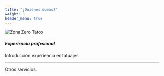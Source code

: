 ```yaml
---
title: "¿Quienes somos?"
weight: 3
header_menu: true
---
```


![Zona Zero Tatoo](images/happy-ethnic-woman-sitting-at-table-with-laptop-3769021.jpg)

##### Experiencia profesional

Introducción experiencia en tatuajes

----

Otros servicios.
